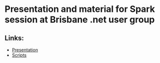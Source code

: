 # Presentation and material for Spark session at Brisbane .net user group

## Links:
* [Presentation](Big%20data%20made%20easy%20with%20Spark.pptx)
* [Scripts](Scripts.scala)
